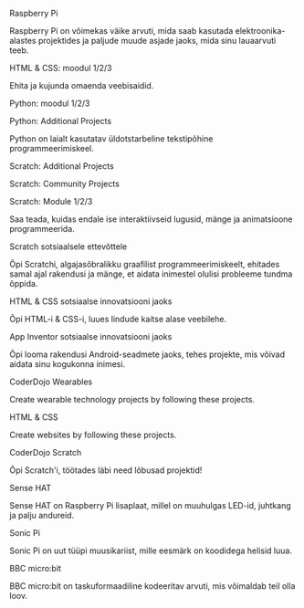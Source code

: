 Raspberry Pi

Raspberry Pi on võimekas väike arvuti, mida saab kasutada elektroonika-alastes projektides ja paljude muude asjade jaoks, mida sinu lauaarvuti teeb.

HTML & CSS: moodul 1/2/3

Ehita ja kujunda omaenda veebisaidid.

Python: moodul 1/2/3

Python: Additional Projects

Python on laialt kasutatav üldotstarbeline tekstipõhine programmeerimiskeel.

Scratch: Additional Projects

Scratch: Community Projects

Scratch: Module 1/2/3

Saa teada, kuidas endale ise interaktiivseid lugusid, mänge ja animatsioone programmeerida.

Scratch sotsiaalsele ettevõttele

Õpi Scratchi, algajasõbralikku graafilist programmeerimiskeelt, ehitades samal ajal rakendusi ja mänge, et aidata inimestel olulisi probleeme tundma õppida.

HTML & CSS sotsiaalse innovatsiooni jaoks

Õpi HTML-i & CSS-i, luues lindude kaitse alase veebilehe.

App Inventor sotsiaalse innovatsiooni jaoks

Õpi looma rakendusi Android-seadmete jaoks, tehes projekte, mis võivad aidata sinu kogukonna inimesi.

CoderDojo Wearables

Create wearable technology projects by following these projects.

HTML & CSS

Create websites by following these projects.

CoderDojo Scratch

Õpi Scratch'i, töötades läbi need lõbusad projektid!

Sense HAT

Sense HAT on Raspberry Pi lisaplaat, millel on muuhulgas LED-id, juhtkang ja palju andureid.

Sonic Pi

Sonic Pi on uut tüüpi muusikariist, mille eesmärk on koodidega helisid luua.

BBC micro:bit

BBC micro:bit on taskuformaadiline kodeeritav arvuti, mis võimaldab teil olla loov.